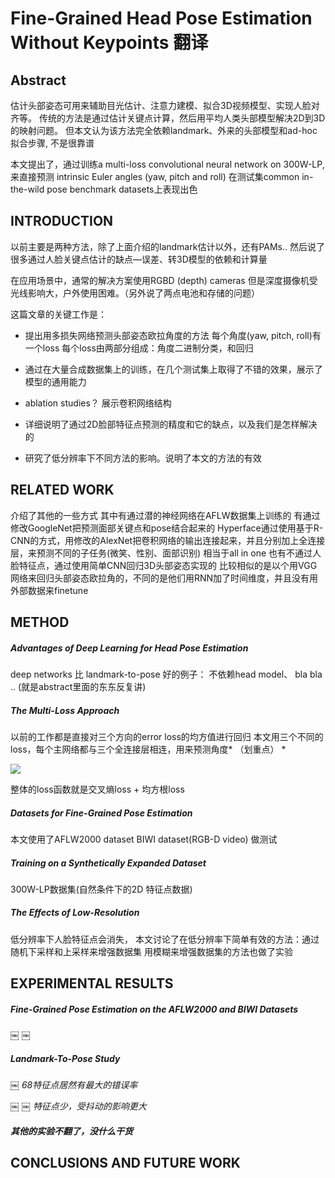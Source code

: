 Fine-Grained Head Pose Estimation Without Keypoints 翻译
=============

Abstract
-------------

估计头部姿态可用来辅助目光估计、注意力建模、拟合3D视频模型、实现人脸对齐等。
传统的方法是通过估计关键点计算，然后用平均人类头部模型解决2D到3D的映射问题。
但本文认为该方法完全依赖landmark、外来的头部模型和ad-hoc拟合步骤, 不是很靠谱

本文提出了，通过训练a multi-loss convolutional neural network on 300W-LP,
来直接预测 intrinsic Euler angles (yaw, pitch and roll)
在测试集common in-the-wild pose benchmark datasets上表现出色


INTRODUCTION
-------------

以前主要是两种方法，除了上面介绍的landmark估计以外，还有PAMs..
然后说了很多通过人脸关键点估计的缺点—误差、转3D模型的依赖和计算量

在应用场景中，通常的解决方案使用RGBD (depth) cameras
但是深度摄像机受光线影响大，户外使用困难。（另外说了两点电池和存储的问题）

这篇文章的关键工作是：
* 提出用多损失网络预测头部姿态欧拉角度的方法
每个角度(yaw, pitch, roll)有一个loss
每个loss由两部分组成：角度二进制分类，和回归

* 通过在大量合成数据集上的训练，在几个测试集上取得了不错的效果，展示了模型的通用能力
* ablation studies？ 展示卷积网络结构
* 详细说明了通过2D脸部特征点预测的精度和它的缺点，以及我们是怎样解决的
* 研究了低分辨率下不同方法的影响。说明了本文的方法的有效

RELATED WORK
-------------

介绍了其他的一些方式
其中有通过潜的神经网络在AFLW数据集上训练的
有通过修改GoogleNet把预测面部关键点和pose结合起来的
Hyperface通过使用基于R-CNN的方式，用修改的AlexNet把卷积网络的输出连接起来，并且分别加上全连接层，来预测不同的子任务(微笑、性别、面部识别) 相当于all in one
也有不通过人脸特征点，通过使用简单CNN回归3D头部姿态实现的
比较相似的是以个用VGG网络来回归头部姿态欧拉角的，不同的是他们用RNN加了时间维度，并且没有用外部数据来finetune

METHOD
-------------

##### Advantages of Deep Learning for Head Pose Estimation
deep networks 比 landmark-to-pose 好的例子：
不依赖head model、 bla bla ..  (就是abstract里面的东东反复讲)

##### The Multi-Loss Approach
以前的工作都是直接对三个方向的error loss的均方值进行回归
本文用三个不同的loss，每个主网络都与三个全连接层相连，用来预测角度* （划重点） *

![](/blog/images/multi_loss.png)

整体的loss函数就是交叉熵loss + 均方根loss

#####  Datasets for Fine-Grained Pose Estimation
本文使用了AFLW2000 dataset
BIWI dataset(RGB-D video) 做测试

##### Training on a Synthetically Expanded Dataset
300W-LP数据集(自然条件下的2D 特征点数据)

##### The Effects of Low-Resolution
低分辨率下人脸特征点会消失，
本文讨论了在低分辨率下简单有效的方法：通过随机下采样和上采样来增强数据集
用模糊来增强数据集的方法也做了实验


EXPERIMENTAL RESULTS
-------------

##### Fine-Grained Pose Estimation on the AFLW2000 and BIWI Datasets
￼
￼
##### Landmark-To-Pose Study
￼
*68特征点居然有最大的错误率*

￼
￼
*特征点少，受抖动的影响更大*

##### 其他的实验不翻了，没什么干货


CONCLUSIONS AND FUTURE WORK
-------------